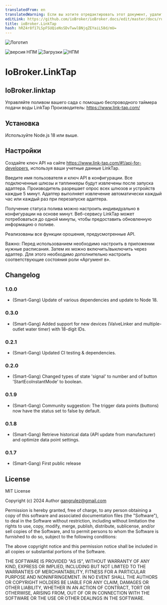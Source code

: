 ```yaml
---
translatedFrom: en
translatedWarning: Если вы хотите отредактировать этот документ, удалите поле «translationFrom», в противном случае этот документ будет снова автоматически переведен
editLink: https://github.com/ioBroker/ioBroker.docs/edit/master/docs/ru/adapterref/iobroker.linktap/README.md
title: ioBroker.LinkTap
hash: hRZ4r8f17LSpFSUQieNsSDvTwwlBNjqZEYaiL58d/mU=
---
```

![Логотип](../../../en/adapterref/iobroker.linktap/admin/Logo_small.png)

![версия НПМ](http://img.shields.io/npm/v/iobroker.linktap.svg)
![Загрузки](https://img.shields.io/npm/dm/iobroker.linktap.svg)
![НПМ](https://nodei.co/npm/iobroker.linktap.png?downloads=true)

# IoBroker.LinkTap
## IoBroker.linktap
Управляйте поливом вашего сада с помощью беспроводного таймера подачи воды LinkTap Производитель: https://www.link-tap.com/

## Установка
Используйте Node.js 18 или выше.

## Настройки
Создайте ключ API на сайте https://www.link-tap.com/#!/api-for-developers, используя ваши учетные данные LinkTap.

Введите имя пользователя и ключ API в конфигурации.
Все подключенные шлюзы и таплинкеры будут извлечены после запуска адаптера. Производитель разрешает опрос всех шлюзов и устройств каждые 5 минут. Адаптер выполняет извлечение автоматически каждый час или каждый раз при перезапуске адаптера.

Получение статуса полива можно настроить индивидуально в конфигурации на основе минут. Веб-сервису LinkTap может потребоваться до одной минуты, чтобы предоставить обновленную информацию о поливе.

Реализованы все функции орошения, предусмотренные API.

Важно: Перед использованием необходимо настроить в приложении нужные расписания. Затем их можно включить/выключить через адаптер. Для этого необходимо дополнительно настроить соответствующие состояния роли «Аргумент в».

## Changelog

### 1.0.0
* (Smart-Gang) Update of various dependencies and update to Node 18.

### 0.3.0
* (Smart-Gang) Added support for new devices (ValveLinker and multiple-outlet water timer) with 18-digit IDs.

### 0.2.1
* (Smart-Gang) Updated CI testing & dependencies.

### 0.2.0
* (Smart-Gang) Changed types of state 'signal' to number and of button 'StartEcoInstantMode' to boolean.

### 0.1.9
* (Smart-Gang) Community suggestion: The trigger data points (buttons) now have the status set to false by default.

### 0.1.8
* (Smart-Gang) Retrieve historical data (API update from manufacturer) and optimize data point settings.

### 0.1.7
* (Smart-Gang) First public release

## License
MIT License

Copyright (c) 2024 Author <gangrulez@gmail.com>

Permission is hereby granted, free of charge, to any person obtaining a copy
of this software and associated documentation files (the "Software"), to deal
in the Software without restriction, including without limitation the rights
to use, copy, modify, merge, publish, distribute, sublicense, and/or sell
copies of the Software, and to permit persons to whom the Software is
furnished to do so, subject to the following conditions:

The above copyright notice and this permission notice shall be included in all
copies or substantial portions of the Software.

THE SOFTWARE IS PROVIDED "AS IS", WITHOUT WARRANTY OF ANY KIND, EXPRESS OR
IMPLIED, INCLUDING BUT NOT LIMITED TO THE WARRANTIES OF MERCHANTABILITY,
FITNESS FOR A PARTICULAR PURPOSE AND NONINFRINGEMENT. IN NO EVENT SHALL THE
AUTHORS OR COPYRIGHT HOLDERS BE LIABLE FOR ANY CLAIM, DAMAGES OR OTHER
LIABILITY, WHETHER IN AN ACTION OF CONTRACT, TORT OR OTHERWISE, ARISING FROM,
OUT OF OR IN CONNECTION WITH THE SOFTWARE OR THE USE OR OTHER DEALINGS IN THE
SOFTWARE.